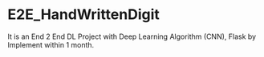# E2E_HandWrittenDigit
It is an End 2 End DL Project with Deep Learning Algorithm
(CNN), Flask by Implement within 1 month.

